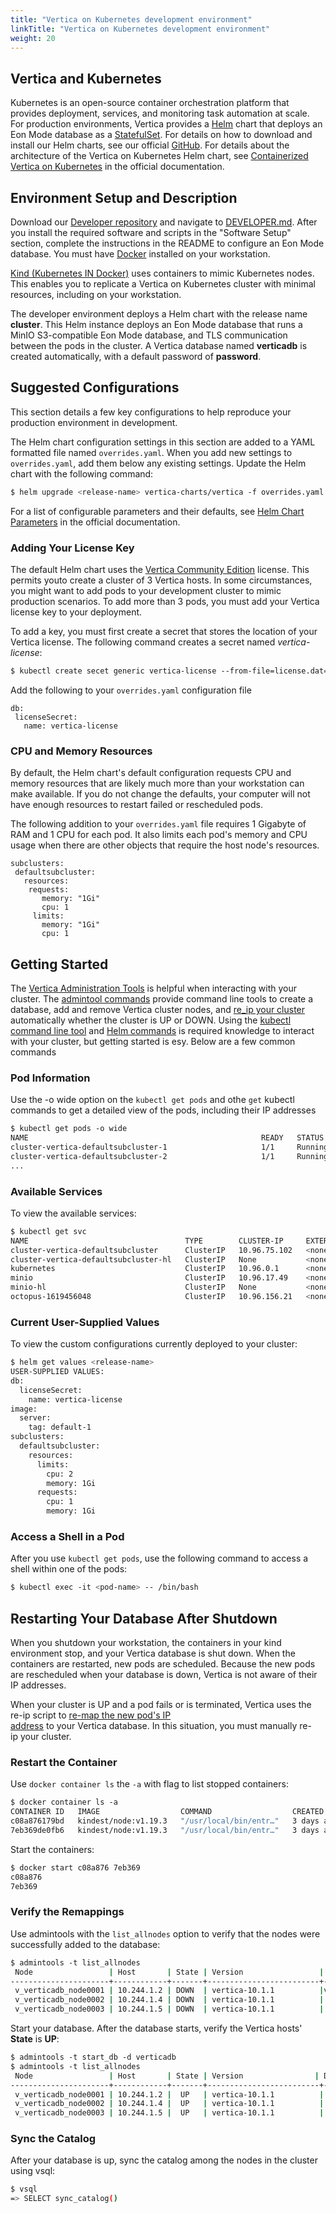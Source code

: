 ```yaml
---
title: "Vertica on Kubernetes development environment"
linkTitle: "Vertica on Kubernetes development environment"
weight: 20
---
```


## Vertica and Kubernetes

Kubernetes is an open-source container orchestration platform that provides deployment, services, and monitoring task automation at scale. For production environments, Vertica provides a [Helm](https://helm.sh/) chart that deploys an Eon Mode database as a [StatefulSet](https://kubernetes.io/docs/concepts/workloads/controllers/statefulset/). For details on how to download and install our Helm charts, see our official [GitHub](https://github.com/vertica/vertica-kubernetes). For details about the architecture of the Vertica on Kubernetes Helm chart, see [Containerized Vertica on Kubernetes](https://www.vertica.com/docs/10.1.x/HTML/Content/Authoring/Containers/Kubernetes/ContainerizedVerticaWithK8s.htm) in the official documentation.

## Environment Setup and Description

Download our [Developer
repository](https://github.com/vertica/vertica-kubernetes) and navigate to [DEVELOPER.md](https://github.com/vertica/vertica-kubernetes/blob/main/DEVELOPER.md). After you install the required software and scripts in the "Software Setup" section, complete the instructions in the README to configure an Eon Mode database. You must have [Docker](https://docs.docker.com/get-docker/) installed on your workstation.

[Kind (Kubernetes IN Docker)](https://kind.sigs.k8s.io/docs/user/quick-start/) uses containers to mimic Kubernetes nodes. This enables you to replicate a Vertica on Kubernetes cluster with minimal resources, including on your workstation.

The developer environment deploys a Helm chart with the release name **cluster**. This Helm instance deploys an Eon Mode database that runs a MinIO S3-compatible Eon Mode database, and TLS communication between the pods in the cluster. A Vertica database named **verticadb** is created automatically, with a default password of **password**.

## Suggested Configurations

This section details a few key configurations to help reproduce your production environment in development.

The Helm chart configuration settings in this section are added to a YAML formatted file named `overrides.yaml`. When you add new settings to `overrides.yaml`, add them below any existing settings. Update the Helm chart with the following command:

```bash
$ helm upgrade <release-name> vertica-charts/vertica -f overrides.yaml
```

For a list of configurable parameters and their defaults, see [Helm Chart Parameters](https://www.vertica.com/docs/10.1.x/HTML/Content/Authoring/Containers/Kubernetes/HelmChartParams.htm) in the official documentation.

### Adding Your License Key

The default Helm chart uses the [Vertica Community Edition](https:/www.vertica.com/download/vertica/community-edition/community-edition-10-1-0/) license. This permits youto create a cluster of 3 Vertica hosts. In some circumstances, you might want to add pods to your development cluster to mimic production scenarios. To add more than 3 pods, you must add your Vertica license key to your deployment.

To add a key, you must first create a secret that stores the location of your Vertica license. The following command creates a secret named
*vertica-license*:

```bash
$ kubectl create secet generic vertica-license --from-file=license.dat=*/path/to/license.dat
```

Add the following to your `overrides.yaml` configuration file

```
db:  
 licenseSecret:  
   name: vertica-license
```

### CPU and Memory Resources

By default, the Helm chart's default configuration requests CPU and memory resources that are likely much more than your workstation can make available. If you do not change the defaults, your computer will not have enough resources to restart failed or rescheduled pods.

The following addition to your `overrides.yaml` file requires 1 Gigabyte of RAM and 1 CPU for each pod. It also limits each pod's memory and CPU usage when there are other objects that require the host node's resources.

```
subclusters: 
 defaultsubcluster:  
   resources: 
    requests:  
       memory: "1Gi"  
       cpu: 1  
     limits:  
       memory: "1Gi"  
       cpu: 1
```

## Getting Started

The [Vertica Administration Tools](https://www.vertica.com/docs/10.1.x/HTML/Content/Authoring/AdministratorsGuide/AdminTools/AdministrationToolsReference.htm) is helpful when interacting with your cluster. The [admintool commands](https://www.vertica.com/docs/10.1.x/HTML/Content/Authoring/AdministratorsGuide/AdminTools/WritingAdministrationToolsScripts.htm) provide command line tools to create a database, add and remove Vertica cluster nodes, and [re_ip your cluster](https://www.vertica.com/docs/10.1.x/HTML/Content/Authoring/AdministratorsGuide/ManageNodes/ReMapIPs/RestartNodeNewHostIPs.htm) automatically whether the cluster is UP or DOWN. Using the [kubectl command line tool](https://kubernetes.io/docs/referenc/kubectl/overview/) and [Helm commands](https://helm.sh/docs/) is required knowledge to interact with your cluster, but getting started is esy. Below are a few common commands

### Pod Information
Use the -o wide option on the `kubectl get pods` and othe `get` kubectl commands to get a detailed view of the pods, including their IP addresses

```bash
$ kubectl get pods -o wide  
NAME                                                    READY   STATUS      RESTARTS   AGE    IP            NODE           NOMINATED NODE   READINESS GATES cluster-vertica-defaultsubcluster-0                     1/1     Running     4          3d7h   10.20.30.40   kafka-worker   <none>           <none>  
cluster-vertica-defaultsubcluster-1                     1/1     Running     4          3d7h   10.20.30.41   kafka-worker   <none>           <none>  
cluster-vertica-defaultsubcluster-2                     1/1     Running     4          3d7h   10.20.30.42   kafka-worker   <none>           <none>  
...
```

### Available Services

To view the available services:

```bash
$ kubectl get svc  
NAME                                   TYPE        CLUSTER-IP     EXTERNAL-IP   PORT(S)             AGE  
cluster-vertica-defaultsubcluster      ClusterIP   10.96.75.102   <none>        5433/TCP,5444/TCP   2d22h  
cluster-vertica-defaultsubcluster-hl   ClusterIP   None           <none>        22/TCP              2d22h  
kubernetes                             ClusterIP   10.96.0.1      <none>        443/TCP             2d22h  
minio                                  ClusterIP   10.96.17.49    <none>        80/TCP              2d22h  
minio-hl                               ClusterIP   None           <none>        9000/TCP            2d22h  
octopus-1619456048                     ClusterIP   10.96.156.21   <none>        443/TCP             2d22h
```

### Current User-Supplied Values

To view the custom configurations currently deployed to your cluster:

```bash
$ helm get values <release-name>  
USER-SUPPLIED VALUES:  
db:  
  licenseSecret:  
    name: vertica-license  
image:  
  server:  
    tag: default-1  
subclusters:  
  defaultsubcluster:  
    resources:  
      limits:  
        cpu: 2  
        memory: 1Gi  
      requests:  
        cpu: 1  
        memory: 1Gi
```

### Access a Shell in a Pod

After you use `kubectl get pods`, use the following command to access a shell within one of the pods:

```bash
$ kubectl exec -it <pod-name> -- /bin/bash
```

## Restarting Your Database After Shutdown
When you shutdown your workstation, the containers in your kind environment stop, and your Vertica database is shut down. When the containers are restarted, new pods are scheduled. Because the new pods are rescheduled when your database is down, Vertica is not aware of their IP addresses.

When your cluster is UP and a pod fails or is terminated, Vertica uses the re-ip script to [re-map the new pod's IP address](https://www.vertica.com/docs/latest/HTML/Content/Authoring/AdministratorsGuide/ManageNodes/ReMapIPs/RestartNodeNwHostIPs.htm) to your Vertica database. In this situation, you must manually re-ip your cluster.

### Restart the Container

Use `docker container ls` the `-a` with flag to list stopped containers:

```bash
$ docker container ls -a  
CONTAINER ID   IMAGE                  COMMAND                  CREATED      STATUS                        PORTS                     NAMES  
c08a876179bd   kindest/node:v1.19.3   "/usr/local/bin/entr…"   3 days ago   Exited (255) 14 minutes ago                             cluster-worker  
7eb369de0fb6   kindest/node:v1.19.3   "/usr/local/bin/entr…"   3 days ago   Exited (255) 14 minutes ago   0.0.0.0:34893->6443/tcp   cluster-control-plane
```

Start the containers:

```bash
$ docker start c08a876 7eb369  
c08a876  
7eb369
```

### Verify the Remappings

Use admintools with the `list_allnodes` option to verify that the nodes were successfully added to the database:

```bash
$ admintools -t list_allnodes  
 Node                 | Host       | State | Version                 | DB  
----------------------+------------+-------+-------------------------+-----------  
 v_verticadb_node0001 | 10.244.1.2 | DOWN  | vertica-10.1.1          |verticadb  
 v_verticadb_node0002 | 10.244.1.4 | DOWN  | vertica-10.1.1          | verticadb  
 v_verticadb_node0003 | 10.244.1.5 | DOWN  | vertica-10.1.1          | verticadb
```

Start your database. After the database starts, verify the Vertica hosts' **State** is **UP**:

```bash
$ admintools -t start_db -d verticadb
$ admintools -t list_allnodes  
 Node                 | Host       | State | Version                | DB  
----------------------+------------+-------+-------------------------+-----------  
 v_verticadb_node0001 | 10.244.1.2 |  UP   | vertica-10.1.1          | verticadb  
 v_verticadb_node0002 | 10.244.1.4 |  UP   | vertica-10.1.1          | verticadb  
 v_verticadb_node0003 | 10.244.1.5 |  UP   | vertica-10.1.1          | verticadb
```

### Sync the Catalog

After your database is up, sync the catalog among the nodes in the cluster using vsql:

```bash
$ vsql  
=> SELECT sync_catalog()
```